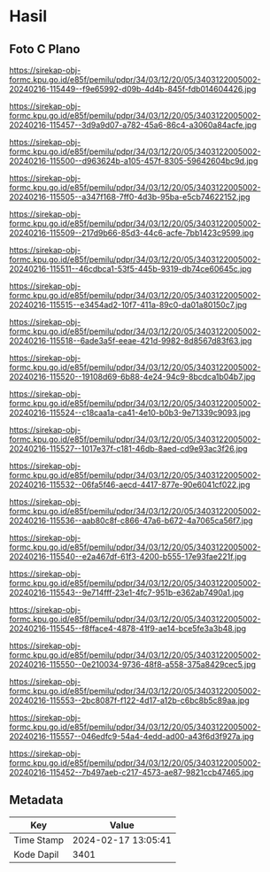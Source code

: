 # Hasil

## Foto C Plano

https://sirekap-obj-formc.kpu.go.id/e85f/pemilu/pdpr/34/03/12/20/05/3403122005002-20240216-115449--f9e65992-d09b-4d4b-845f-fdb014604426.jpg

https://sirekap-obj-formc.kpu.go.id/e85f/pemilu/pdpr/34/03/12/20/05/3403122005002-20240216-115457--3d9a9d07-a782-45a6-86c4-a3060a84acfe.jpg

https://sirekap-obj-formc.kpu.go.id/e85f/pemilu/pdpr/34/03/12/20/05/3403122005002-20240216-115500--d963624b-a105-457f-8305-59642604bc9d.jpg

https://sirekap-obj-formc.kpu.go.id/e85f/pemilu/pdpr/34/03/12/20/05/3403122005002-20240216-115505--a347f168-7ff0-4d3b-95ba-e5cb74622152.jpg

https://sirekap-obj-formc.kpu.go.id/e85f/pemilu/pdpr/34/03/12/20/05/3403122005002-20240216-115509--217d9b66-85d3-44c6-acfe-7bb1423c9599.jpg

https://sirekap-obj-formc.kpu.go.id/e85f/pemilu/pdpr/34/03/12/20/05/3403122005002-20240216-115511--46cdbca1-53f5-445b-9319-db74ce60645c.jpg

https://sirekap-obj-formc.kpu.go.id/e85f/pemilu/pdpr/34/03/12/20/05/3403122005002-20240216-115515--e3454ad2-10f7-411a-89c0-da01a80150c7.jpg

https://sirekap-obj-formc.kpu.go.id/e85f/pemilu/pdpr/34/03/12/20/05/3403122005002-20240216-115518--6ade3a5f-eeae-421d-9982-8d8567d83f63.jpg

https://sirekap-obj-formc.kpu.go.id/e85f/pemilu/pdpr/34/03/12/20/05/3403122005002-20240216-115520--19108d69-6b88-4e24-94c9-8bcdca1b04b7.jpg

https://sirekap-obj-formc.kpu.go.id/e85f/pemilu/pdpr/34/03/12/20/05/3403122005002-20240216-115524--c18caa1a-ca41-4e10-b0b3-9e71339c9093.jpg

https://sirekap-obj-formc.kpu.go.id/e85f/pemilu/pdpr/34/03/12/20/05/3403122005002-20240216-115527--1017e37f-c181-46db-8aed-cd9e93ac3f26.jpg

https://sirekap-obj-formc.kpu.go.id/e85f/pemilu/pdpr/34/03/12/20/05/3403122005002-20240216-115532--06fa5f46-aecd-4417-877e-90e6041cf022.jpg

https://sirekap-obj-formc.kpu.go.id/e85f/pemilu/pdpr/34/03/12/20/05/3403122005002-20240216-115536--aab80c8f-c866-47a6-b672-4a7065ca56f7.jpg

https://sirekap-obj-formc.kpu.go.id/e85f/pemilu/pdpr/34/03/12/20/05/3403122005002-20240216-115540--e2a467df-61f3-4200-b555-17e93fae221f.jpg

https://sirekap-obj-formc.kpu.go.id/e85f/pemilu/pdpr/34/03/12/20/05/3403122005002-20240216-115543--9e714fff-23e1-4fc7-951b-e362ab7490a1.jpg

https://sirekap-obj-formc.kpu.go.id/e85f/pemilu/pdpr/34/03/12/20/05/3403122005002-20240216-115545--f8fface4-4878-41f9-ae14-bce5fe3a3b48.jpg

https://sirekap-obj-formc.kpu.go.id/e85f/pemilu/pdpr/34/03/12/20/05/3403122005002-20240216-115550--0e210034-9736-48f8-a558-375a8429cec5.jpg

https://sirekap-obj-formc.kpu.go.id/e85f/pemilu/pdpr/34/03/12/20/05/3403122005002-20240216-115553--2bc8087f-f122-4d17-a12b-c6bc8b5c89aa.jpg

https://sirekap-obj-formc.kpu.go.id/e85f/pemilu/pdpr/34/03/12/20/05/3403122005002-20240216-115557--046edfc9-54a4-4edd-ad00-a43f6d3f927a.jpg

https://sirekap-obj-formc.kpu.go.id/e85f/pemilu/pdpr/34/03/12/20/05/3403122005002-20240216-115452--7b497aeb-c217-4573-ae87-9821ccb47465.jpg


## Metadata

| Key        | Value               |
| ---------- | ------------------- |
| Time Stamp | 2024-02-17 13:05:41 |
| Kode Dapil | 3401                |



